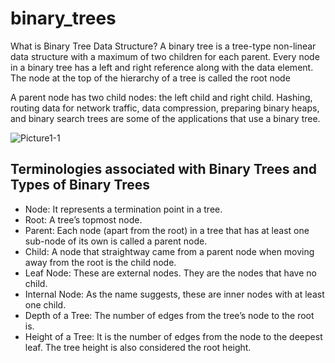 # binary_trees

What is Binary Tree Data Structure? A binary tree is a tree-type non-linear data structure with a maximum of two children for each parent. Every node in a binary tree has a left and right reference along with the data element. The node at the top of the hierarchy of a tree is called the root node

A parent node has two child nodes: the left child and right child. Hashing, routing data for network traffic, data compression, preparing binary heaps, and binary search trees are some of the applications that use a binary tree.

![Picture1-1](https://github.com/husamrio/binary_trees/assets/123378862/9f2ff63a-8bfe-4683-8759-3013966e6664)

## Terminologies associated with Binary Trees and Types of Binary Trees
* Node: It represents a termination point in a tree.
* Root: A tree’s topmost node. 
* Parent: Each node (apart from the root) in a tree that has at least one sub-node of its own is called a parent node.
* Child: A node that straightway came from a parent node when moving away from the root is the child node.
* Leaf Node: These are external nodes. They are the nodes that have no child.
* Internal Node: As the name suggests, these are inner nodes with at least one child.
* Depth of a Tree: The number of edges from the tree’s node to the root is.
* Height of a Tree: It is the number of edges from the node to the deepest leaf. The tree height is also considered the root height.
